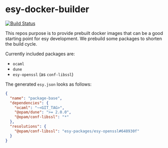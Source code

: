 # esy-docker-builder

[![Build Status](https://dev.azure.com/strid/esy-docker-builder/_apis/build/status/ulrikstrid.esy-docker-builder?branchName=master)](https://dev.azure.com/strid/esy-docker-builder/_build/latest?definitionId=40&branchName=master)

This repos purpose is to provide prebuilt docker images that can be a good starting point for esy development.
We prebuild some packages to shorten the build cycle.

Currently included packages are:

- `ocaml`
- `dune`
- `esy-openssl` (as `conf-libssl`)

The generated `esy.json` looks as follows:

```json
{
  "name": "package-base",
  "dependencies": {
    "ocaml": "~<GIT_TAG>",
    "@opam/dune": ">= 2.0.0",
    "@opam/conf-libssl": "*"
  },
  "resolutions": {
    "@opam/conf-libssl": "esy-packages/esy-openssl#648930f"
  }
}
```
